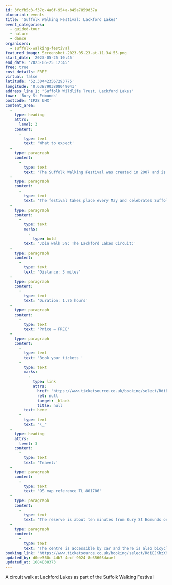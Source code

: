 ```yaml
---
id: 3fcfb5c3-f37c-4a6f-954a-b45a7859d37a
blueprint: events
title: 'Suffolk Walking Festival: Lackford Lakes'
event_categories:
  - guided-tour
  - nature
  - dance
organisers:
  - suffolk-walking-festival
featured_image: Screenshot-2023-05-23-at-11.34.55.png
start_date: '2023-05-25 10:45'
end_date: '2023-05-25 12:45'
free: true
cost_details: FREE
virtual: false
latitude: '52.304423567293775'
longitude: '0.6387903808049041'
address_line_1: 'Suffolk Wildlife Trust, Lackford Lakes'
town: 'Bury St Edmunds'
postcode: 'IP28 6HX'
content_area:
  -
    type: heading
    attrs:
      level: 3
    content:
      -
        type: text
        text: 'What to expect'
  -
    type: paragraph
    content:
      -
        type: text
        text: 'The Suffolk Walking Festival was created in 2007 and is one of the largest and longest running walking festivals in the country.'
  -
    type: paragraph
    content:
      -
        type: text
        text: 'The festival takes place every May and celebrates Suffolk’s natural landscapes and built heritage with guided walks in every corner of the county.'
  -
    type: paragraph
    content:
      -
        type: text
        marks:
          -
            type: bold
        text: 'Join walk 59: The Lackford Lakes Circuit:'
  -
    type: paragraph
    content:
      -
        type: text
        text: 'Distance: 3 miles'
  -
    type: paragraph
    content:
      -
        type: text
        text: 'Duration: 1.75 hours'
  -
    type: paragraph
    content:
      -
        type: text
        text: 'Price – FREE'
  -
    type: paragraph
    content:
      -
        type: text
        text: 'Book your tickets '
      -
        type: text
        marks:
          -
            type: link
            attrs:
              href: 'https://www.ticketsource.co.uk/booking/select/RdiEJKhzXNnT'
              rel: null
              target: _blank
              title: null
        text: here
      -
        type: text
        text: "\_"
  -
    type: heading
    attrs:
      level: 3
    content:
      -
        type: text
        text: 'Travel:'
  -
    type: paragraph
    content:
      -
        type: text
        text: 'OS map reference TL 801706'
  -
    type: paragraph
    content:
      -
        type: text
        text: 'The reserve is about ten minutes from Bury St Edmunds on the A1101, Bury to Mildenhall Road.'
  -
    type: paragraph
    content:
      -
        type: text
        text: 'The centre is accessible by car and there is also bicycle parking available.'
booking_link: 'https://www.ticketsource.co.uk/booking/select/RdiEJKhzXNnT'
updated_by: d0ee360c-4db7-4ecf-9024-8e35603daaef
updated_at: 1684838373
---
```

A circuit walk at Lackford Lakes as part of the Suffolk Walking Festival